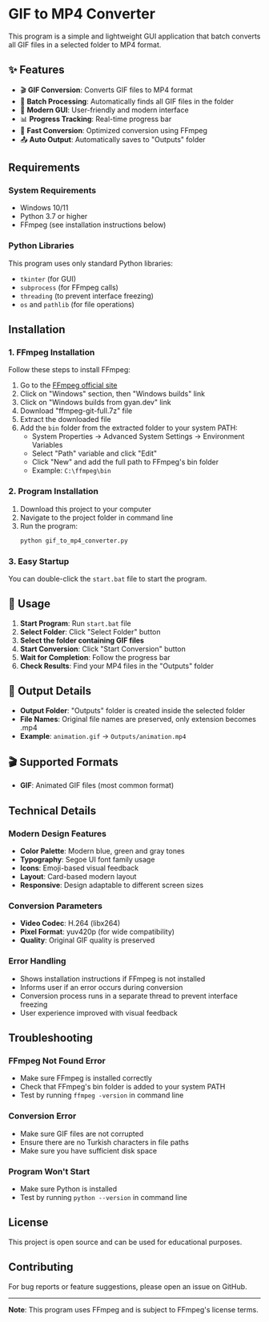 # GIF to MP4 Converter

This program is a simple and lightweight GUI application that batch converts all GIF files in a selected folder to MP4 format.

## ✨ Features

- 🎬 **GIF Conversion**: Converts GIF files to MP4 format
- 📁 **Batch Processing**: Automatically finds all GIF files in the folder
- 🎨 **Modern GUI**: User-friendly and modern interface
- 📊 **Progress Tracking**: Real-time progress bar
- 🚀 **Fast Conversion**: Optimized conversion using FFmpeg
- 📤 **Auto Output**: Automatically saves to "Outputs" folder

## Requirements

### System Requirements
- Windows 10/11
- Python 3.7 or higher
- FFmpeg (see installation instructions below)

### Python Libraries
This program uses only standard Python libraries:
- `tkinter` (for GUI)
- `subprocess` (for FFmpeg calls)
- `threading` (to prevent interface freezing)
- `os` and `pathlib` (for file operations)

## Installation

### 1. FFmpeg Installation

Follow these steps to install FFmpeg:

1. Go to the [FFmpeg official site](https://ffmpeg.org/download.html)
2. Click on "Windows" section, then "Windows builds" link
3. Click on "Windows builds from gyan.dev" link
4. Download "ffmpeg-git-full.7z" file
5. Extract the downloaded file
6. Add the `bin` folder from the extracted folder to your system PATH:
   - System Properties → Advanced System Settings → Environment Variables
   - Select "Path" variable and click "Edit"
   - Click "New" and add the full path to FFmpeg's bin folder
   - Example: `C:\ffmpeg\bin`

### 2. Program Installation

1. Download this project to your computer
2. Navigate to the project folder in command line
3. Run the program:
   ```bash
   python gif_to_mp4_converter.py
   ```

### 3. Easy Startup

You can double-click the `start.bat` file to start the program.

## 📖 Usage

1. **Start Program**: Run `start.bat` file
2. **Select Folder**: Click "Select Folder" button
3. **Select the folder containing GIF files**
4. **Start Conversion**: Click "Start Conversion" button
5. **Wait for Completion**: Follow the progress bar
6. **Check Results**: Find your MP4 files in the "Outputs" folder

## 📁 Output Details

- **Output Folder**: "Outputs" folder is created inside the selected folder
- **File Names**: Original file names are preserved, only extension becomes .mp4
- **Example**: `animation.gif` → `Outputs/animation.mp4`

## 🎬 Supported Formats

- **GIF**: Animated GIF files (most common format)

## Technical Details

### Modern Design Features
- **Color Palette**: Modern blue, green and gray tones
- **Typography**: Segoe UI font family usage
- **Icons**: Emoji-based visual feedback
- **Layout**: Card-based modern layout
- **Responsive**: Design adaptable to different screen sizes

### Conversion Parameters
- **Video Codec**: H.264 (libx264)
- **Pixel Format**: yuv420p (for wide compatibility)
- **Quality**: Original GIF quality is preserved

### Error Handling
- Shows installation instructions if FFmpeg is not installed
- Informs user if an error occurs during conversion
- Conversion process runs in a separate thread to prevent interface freezing
- User experience improved with visual feedback

## Troubleshooting

### FFmpeg Not Found Error
- Make sure FFmpeg is installed correctly
- Check that FFmpeg's bin folder is added to your system PATH
- Test by running `ffmpeg -version` in command line

### Conversion Error
- Make sure GIF files are not corrupted
- Ensure there are no Turkish characters in file paths
- Make sure you have sufficient disk space

### Program Won't Start
- Make sure Python is installed
- Test by running `python --version` in command line

## License

This project is open source and can be used for educational purposes.

## Contributing

For bug reports or feature suggestions, please open an issue on GitHub.

---

**Note**: This program uses FFmpeg and is subject to FFmpeg's license terms. 